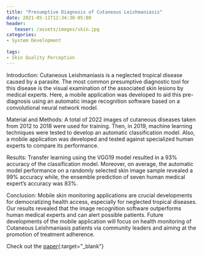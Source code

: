 ```yaml
---
title: "Presumptive Diagnosis of Cutaneous Leishmaniasis"
date: 2021-05-11T12:34:30-05:00
header:
   teaser: /assets/images/skin.jpg
categories:
- System Development 
  
tags:
- Skin Quality Perception
---
```


Introduction: Cutaneous Leishmaniasis is a neglected tropical disease caused by a parasite. 
The most common presumptive diagnostic tool for this disease is the visual examination of the 
associated skin lesions by medical experts. Here, a mobile application was developed to aid this 
pre-diagnosis using an automatic image recognition software based on a convolutional neural network model.

Material and Methods: A total of 2022 images of cutaneous diseases taken from 2012 to 2018 were used for training. 
Then, in 2019, machine learning techniques were tested to develop an automatic classification model. 
Also, a mobile application was developed and tested against specialized human experts to compare its performance.

Results: Transfer learning using the VGG19 model resulted in a 93% accuracy of the classification model. 
Moreover, on average, the automatic model performance on a randomly selected skin image sample revealed 
a 99% accuracy while, the ensemble prediction of seven human medical expert’s accuracy was 83%.

Conclusion: Mobile skin monitoring applications are crucial developments for democratizing health access, 
especially for neglected tropical diseases. Our results revealed that the image recognition software 
outperforms human medical experts and can alert possible patients. Future developments of the mobile 
application will focus on health monitoring of Cutaneous Leishmaniasis patients via community leaders 
and aiming at the promotion of treatment adherence.

Check out the [paper](http://ijmi.ir/index.php/IJMI/article/view/278){:target="_blank"} 